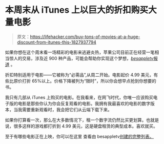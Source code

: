 # 本周末从 iTunes 上以巨大的折扣购买大量电影

> 原文：<https://lifehacker.com/buy-tons-of-movies-at-a-huge-discount-from-itunes-this-1827937794>

如果你想在这个周末看一场精彩的电影来逃避炎热，苹果公司目前正在经营一笔相当惊人的交易，涉及近 900 种产品，可能会帮助你实现这个梦想，[*besappletv*报道](https://www.bestappletv.com/news/apple-discounts-almost-900-essentials-movies-in-itunes/) 。



折扣特别适用于电影——它被称为“必需品”,从周二开始。电影起价 4.99 美元，有些比原价打折 65%以上。价格下降被列为“限时”，所以你会想早点抢到你想要的书。

我只有几部从 iTunes 上购买的电影。在我看来，在网飞时代，你唯一应该购买电子版的电影是那些你认为你会反复观看的电影。我拥有我最喜欢的电影的数字版本，当我需要重新观看时，我会把它们从云端下载下来。

如果你打算看一次，那么在大多数情况下，租一个数字流仍然比买更划算。也就是说，很多这样的游戏都打折到 4.99 美元，这是硬盘租赁的典型成本。喜欢就买。

至于有哪些电影正在上映，你可以在这里 查看由 besappletv[创建的完整列表。](https://docs.google.com/spreadsheets/d/1vpGsrW_7cjCRrvkwtES4BNa78H1frEddZ3xpeSFIBhg/edit?usp=sharing)